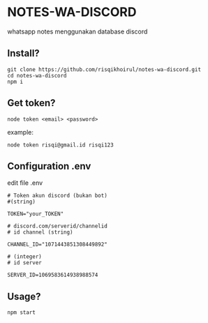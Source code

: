 # NOTES-WA-DISCORD

whatsapp notes menggunakan database discord

## Install?

```
git clone https://github.com/risqikhoirul/notes-wa-discord.git
cd notes-wa-discord
npm i
```

## Get token?

```
node token <email> <password>
```

example:

```
node token risqi@gmail.id risqi123
```

## Configuration .env

edit file .env

```
# Token akun discord (bukan bot)
#(string)

TOKEN="your_TOKEN"

# discord.com/serverid/channelid
# id channel (string)

CHANNEL_ID="1071443851308449892"

# (integer)
# id server

SERVER_ID=1069583614938988574
```

## Usage?

```
npm start
```
